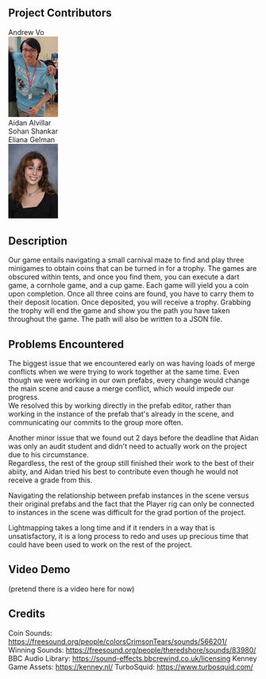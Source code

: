 ## Project Contributors
Andrew Vo  
<img src="https://github.com/csci48306830fa23/project-1-seaa/blob/main/vr-project1/avo.png?raw=true" width="100">  
Aidan Alvillar  
Sohan Shankar  
Eliana Gelman  
<img src="https://github.com/csci48306830fa23/project-1-seaa/blob/main/vr-project1/Gelman-Eliana.jpg?raw=true" width="100">  


## Description  
Our game entails navigating a small carnival maze to find and play three minigames to obtain coins that can be turned in for a trophy. The games are obscured within tents, and once you find them, you can execute a dart game, a cornhole game, and a cup game. Each game will yield you a coin upon completion. Once all three coins are found, you have to carry them to their deposit location. Once deposited, you will receive a trophy. Grabbing the trophy will end the game and show you the path you have taken throughout the game. The path will also be written to a JSON file.  

## Problems Encountered  
The biggest issue that we encountered early on was having loads of merge conflicts when we were trying to work together at the same time. 
Even though we were working in our own prefabs, every change would change the main scene and cause a merge conflict, which would impede our progress.  
We resolved this by working directly in the prefab editor, rather than working in the instance of the prefab that's already in the scene, and communicating our commits to the group more often.  

Another minor issue that we found out 2 days before the deadline that Aidan was only an audit student and didn't need to actually work on the project due to his circumstance.  
Regardless, the rest of the group still finished their work to the best of their abiity, and Aidan tried his best to contribute even though he would not receive a grade from this.  

Navigating the relationship between prefab instances in the scene versus their original prefabs and the fact that the Player rig can only be connected to instances in the scene was difficult for the grad portion of the project.  

Lightmapping takes a long time and if it renders in a way that is unsatisfactory, it is a long process to redo and uses up precious time that could have been used to work on the rest of the project.

## Video Demo  
(pretend there is a video here for now)

## Credits
Coin Sounds: https://freesound.org/people/colorsCrimsonTears/sounds/566201/  
Winning Sounds: https://freesound.org/people/theredshore/sounds/83980/
BBC Audio Library: https://sound-effects.bbcrewind.co.uk/licensing
Kenney Game Assets: https://kenney.nl/
TurboSquid: https://www.turbosquid.com/
